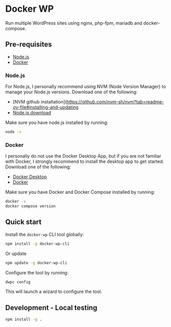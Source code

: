# Docker WP

Run multiple WordPress sites using nginx, php-fpm, mariadb and docker-compose.

## Pre-requisites

- [Node.js](https://nodejs.org/en/download/)
- [Docker](https://docs.docker.com/get-docker/)

### Node.js

For Node.js, I personally recommend using NVM (Node Version Manager) to manage your Node.js versions.
Download one of the following:

- [NVM github installation](https://github.com/nvm-sh/nvm?tab=readme-ov-file#installing-and-updating
- [Node.js download](https://nodejs.org/en/download/)

Make sure you have node.js installed by running:

```bash
node -v
```

### Docker

I personally do not use the Docker Desktop App, but if you are not familiar with Docker,
I strongly recommend to install the desktop app to get started.
Download one of the following:

- [Docker Desktop](https://www.docker.com/products/docker-desktop/)
- [Docker](https://docs.docker.com/engine/install/)

Make sure you have Docker and Docker Compose installed by running:

```bash
docker -v
docker compose version
```

## Quick start

Install the `docker-wp` CLI tool globally:

```bash
npm install -g docker-wp-cli
```

Or update

```bash
npm update -g docker-wp-cli
```

Configure the tool by running:

```bash
dwpc config
```

This will launch a wizard to configure the tool.

## Development - Local testing

```bash
npm install -g .
```